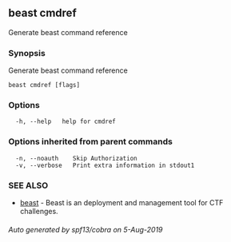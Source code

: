 ## beast cmdref

Generate beast command reference

### Synopsis

Generate beast command reference

```
beast cmdref [flags]
```

### Options

```
  -h, --help   help for cmdref
```

### Options inherited from parent commands

```
  -n, --noauth    Skip Authorization
  -v, --verbose   Print extra information in stdout1
```

### SEE ALSO

* [beast](beast.md)	 - Beast is an deployment and management tool for CTF challenges.

###### Auto generated by spf13/cobra on 5-Aug-2019
